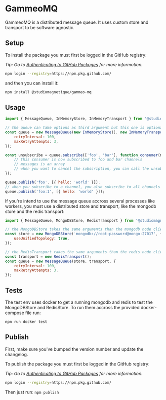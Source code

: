 # GammeoMQ

GammeoMQ is a distributed message queue. It uses custom store and transport to be software agnostic.

## Setup

To install the package you must first be logged in the GitHub registry:

_Tip: Go to [Authenticating to GitHub Packages](https://help.github.com/en/packages/using-github-packages-with-your-projects-ecosystem/configuring-npm-for-use-with-github-packages#authenticating-to-github-packages) for more information._

```sh
npm login --registry=https://npm.pkg.github.com/
```

and then you can install it:

```sh
npm install @studiomagnetique/gammeo-mq
```

## Usage

```js
import { MessageQueue, InMemoryStore, InMemoryTransport } from '@studiomagnetique/gammeo-mq';

// the queue can take options as third argument but this one is optional
const queue = new MessageQueue(new InMemoryStore(), new InMemoryTransport(), {
    retryInterval: 100,
    maxRetryAttempts: 3,
});

const unsubscribe = queue.subscribe(['foo', 'bar'], function consumer(messages) => {
    // this consumer is now subscribed to foo and bar channels
    // messages is an array
    // when you want to cancel the subscription, you can call the unsubscribe callback returned by queue.subscribe()
});

queue.publish('foo', [{ hello: 'world' }]);
// when you subscribe to a channel, you also subscribe to all channels prefixed with the same name
queue.publish('foo:1', [{ hello: 'world' }]);
```

If you're intend to use the message queue accross several processes like workers, you must use a distributed store and transport, like the mongodb store and the redis transport:

```js
import { MessageQueue, MongoDBStore, RedisTransport } from '@studiomagnetique/gammeo-mq';

// the MongoDBStore takes the same arguments than the mongodb node client
const store = new MongoDBStore('mongodb://root:password@mongo:27017', {
    useUnifiedTopology: true,
});

// the RedisTransport takes the same arguments than the redis node client
const transport = new RedisTransport();
const queue = new MessageQueue(store, transport, {
    retryInterval: 100,
    maxRetryAttempts: 3,
});
```

## Tests

The test env uses docker to get a running mongodb and redis to test the MongoDBStore and RedisStore. To run them accross the provided docker-compose file run:

```sh
npm run docker test
```

## Publish

First, make sure you've bumped the version number and update the changelog.

To publish the package you must first be logged in the GitHub registry:

_Tip: Go to [Authenticating to GitHub Packages](https://help.github.com/en/packages/using-github-packages-with-your-projects-ecosystem/configuring-npm-for-use-with-github-packages#authenticating-to-github-packages) for more information._

```sh
npm login --registry=https://npm.pkg.github.com/
```

Then just run: `npm publish`
